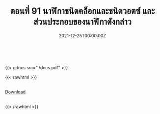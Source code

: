 ﻿---
linktitle: 91  นาฬิกาชนิดคล็อกและชนิดวอตซ์ และส่วนประกอบของนาฬิกาดังกล่าว

title:  ตอนที่ 91  นาฬิกาชนิดคล็อกและชนิดวอตซ์ และส่วนประกอบของนาฬิกาดังกล่าว
date: "2021-12-25T00:00:00Z"
lastmod: "2021-12-25T00:00:00Z"
draft: false
toc: false 
type: series 
categories: ["พิกัดศุลกากร"]
tags: ["รหัสสถิติ"]
authors: ["admin"]
menu:
  ts_2022:
    parent: รหัสสถิติสินค้า ฉบับปี 2565
    weight: 87

weight: 87
---

<br>

{{< gdocs src="./docs.pdf" >}}


{{< rawhtml >}}
<br>

<br>
<div class="article-tags">
<a class="badge badge-danger" href="./docs.pdf" target="_blank" id="download_files_new">Download</a>

</div>
<br>

{{< /rawhtml >}}
